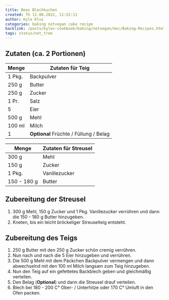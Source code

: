 ```yaml
---
title: Beas Blechkuchen
created: Th 11.08.2022, 11:52:11
author: Kyle Klus
categories: baking notvegan cake recipe
backlink: /posts/kyles-cookbook/baking/notvegan/moc/Baking-Recipes.html
tags: status/not_tree
---
```


## Zutaten (ca. 2 Portionen)

| Menge            | Zutaten für Teig |
| ---------------- | ---------------- |
| 1 Pkg.               | Backpulver  |
| 250 g              | Butter           |
| 250 g              | Zucker           |
| 1 Pr.               | Salz    |
| 5            | Eier       |
| 500 g            | Mehl             |
| 100 ml            | Milch   |
| 1 | **Optional** Früchte / Füllung / Belag |

| Menge            | Zutaten für Streusel   |
| ---------------- | ------------------- |
| 300 g             | Mehl             |
| 150 g             | Zucker            |
| 1 Pkg.            | Vanillezucker    |
| 150 - 180 g             | Butter        |

## Zubereitung der Streusel

1. 300 g Mehl, 150 g Zucker und 1 Pkg. Vanillezucker verrühren und dann die 150 - 180 g Butter hinzugeben.
2. Kneten, bis ein leicht bröckeliger Streuselteig entsteht.



## Zubereitung des Teigs

1. 250 g Butter mit den 250 g Zucker schön cremig verrühren.
2. Nun nach und nach die 5 Eier hinzugeben und verrühren.
3. Die 500 g Mehl mit dem Päckchen Backpulver vermengen und dann abwechselnd mit den 100 ml Milch langsam zum Teig hinzugeben.
4. Nun den Teig auf ein gefettetes Backblech geben und gleichmäßig verteilen.
5. Den Belag (**Optional**) und dann die Streusel drauf verteilen.
6. Blech bei 180 - 200 C° Ober- / Unterhitze oder 170 C° Umluft in den Ofen packen.
